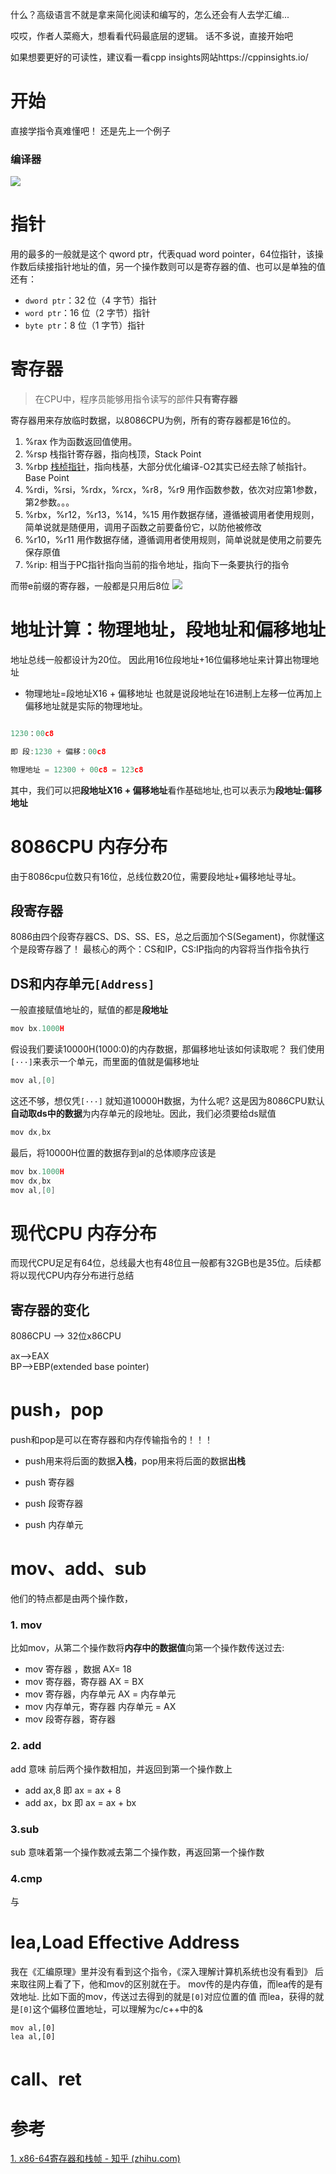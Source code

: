 什么？高级语言不就是拿来简化阅读和编写的，怎么还会有人去学汇编...

哎哎，作者人菜瘾大，想看看代码最底层的逻辑。
话不多说，直接开始吧

如果想要更好的可读性，建议看一看cpp insights网站https://cppinsights.io/

# 开始
直接学指令真难懂吧！
还是先上一个例子
### 编译器
![](res/Pasted%20image%2020240912212719.png)

# 指针
用的最多的一般就是这个 qword ptr，代表quad word pointer，64位指针，该操作数后续接指针地址的值，另一个操作数则可以是寄存器的值、也可以是单独的值
还有：
- `dword ptr`：32 位（4 字节）指针
- `word ptr`：16 位（2 字节）指针
- `byte ptr`：8 位（1 字节）指针


# 寄存器
> 在CPU中，程序员能够用指令读写的部件**只有寄存器**

寄存器用来存放临时数据，以8086CPU为例，所有的寄存器都是16位的。
1. %rax 作为函数返回值使用。
2. %rsp 栈指针寄存器，指向栈顶，Stack Point
3. %rbp [栈桢指针](https://zhida.zhihu.com/search?q=%E6%A0%88%E6%A1%A2%E6%8C%87%E9%92%88&zhida_source=entity&is_preview=1)，指向栈基，大部分优化编译-O2其实已经去除了帧指针。Base Point
4. %rdi，%rsi，%rdx，%rcx，%r8，%r9 用作函数参数，依次对应第1参数，第2参数。。。 
5. %rbx，%r12，%r13，%14，%15 用作数据存储，遵循被调用者使用规则，简单说就是随便用，调用子函数之前要备份它，以防他被修改
6. %r10，%r11 用作数据存储，遵循调用者使用规则，简单说就是使用之前要先保存原值
7. %rip: 相当于PC指针指向当前的指令地址，指向下一条要执行的指令

而带e前缀的寄存器，一般都是只用后8位
![](res/Pasted%20image%2020240912221249.png)
# 地址计算：物理地址，段地址和偏移地址
地址总线一般都设计为20位。
因此用16位段地址+16位偏移地址来计算出物理地址
* 物理地址=段地址X16 + 偏移地址
也就是说段地址在16进制上左移一位再加上偏移地址就是实际的物理地址。
```c++

1230：00c8

即 段:1230 + 偏移：00c8

物理地址 = 12300 + 00c8 = 123c8

```
其中，我们可以把**段地址X16 + 偏移地址**看作基础地址,也可以表示为**段地址:偏移地址**

# 8086CPU 内存分布

由于8086cpu位数只有16位，总线位数20位，需要段地址+偏移地址寻址。

## 段寄存器
8086由四个段寄存器CS、DS、SS、ES，总之后面加个S(Segament)，你就懂这个是段寄存器了！
最核心的两个：CS和IP，CS:IP指向的内容将当作指令执行

## DS和内存单元`[Address]` 
一般直接赋值地址的，赋值的都是**段地址**
```c++
mov bx.1000H
```
假设我们要读10000H(1000:0)的内存数据，那偏移地址该如何读取呢？
我们使用`[···]`来表示一个单元，而里面的值就是偏移地址
```c++
mov al,[0]
```
这还不够，想仅凭`[···]` 就知道10000H数据，为什么呢?
这是因为8086CPU默认**自动取ds中的数据**为内存单元的段地址。因此，我们必须要给ds赋值
```c++
mov dx,bx
```
最后，将10000H位置的数据存到al的总体顺序应该是
```c++
mov bx.1000H
mov dx,bx
mov al,[0]
```

# 现代CPU 内存分布
而现代CPU足足有64位，总线最大也有48位且一般都有32GB也是35位。后续都将以现代CPU内存分布进行总结
## 寄存器的变化

8086CPU --> 32位x86CPU

ax–>EAX  
BP–>EBP(extended base pointer)



# push，pop
push和pop是可以在寄存器和内存传输指令的！！！
* push用来将后面的数据**入栈**，pop用来将后面的数据**出栈**

* push 寄存器
* push 段寄存器
* push 内存单元

# mov、add、sub
他们的特点都是由两个操作数，
### 1. mov
比如mov，从第二个操作数将**内存中的数据值**向第一个操作数传送过去:
* mov 寄存器 ，数据 AX= 18
* mov 寄存器，寄存器 AX = BX
* mov 寄存器，内存单元 AX = 内存单元
* mov 内存单元，寄存器 内存单元 = AX
* mov 段寄存器，寄存器 

### 2. add
add 意味 前后两个操作数相加，并返回到第一个操作数上
* add ax,8 即 ax = ax + 8
* add ax，bx 即 ax = ax + bx

### 3.sub
sub 意味着第一个操作数减去第二个操作数，再返回第一个操作数

### 4.cmp
与



# lea,Load Effective Address
我在《汇编原理》里并没有看到这个指令，《深入理解计算机系统也没有看到》
后来取往网上看了下，他和mov的区别就在于。
mov传的是内存值，而lea传的是有效地址.
比如下面的mov，传送过去得到的就是`[0]`对应位置的值
而lea，获得的就是`[0]`这个偏移位置地址，可以理解为c/c++中的&
```
mov al,[0]
lea al,[0]
```

# call、ret






# 参考
[1. x86-64寄存器和栈帧 - 知乎 (zhihu.com)](https://zhuanlan.zhihu.com/p/440016053)